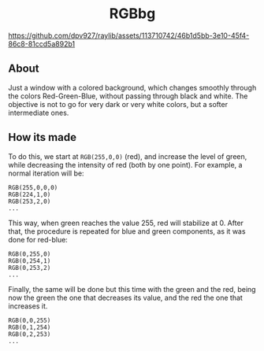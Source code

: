 <div align="center">
<h1>RGBbg</h1>
</div>

https://github.com/dpv927/raylib/assets/113710742/46b1d5bb-3e10-45f4-86c8-81ccd5a892b1

## About

Just a window with a colored background, which changes smoothly through the colors
Red-Green-Blue, without passing through black and white. The objective is not to go
for very dark or very white colors, but a softer intermediate ones.

## How its made

To do this, we start at `RGB(255,0,0)` (red), and increase the level of green, while
decreasing the intensity of red (both by one point). For example, a normal
iteration will be:

```
RGB(255,0,0,0)
RGB(224,1,0)
RGB(253,2,0)
...
```

This way, when green reaches the value 255, red will stabilize at 0. After that,
the procedure is repeated for blue and green components, as it was done for red-blue:

```
RGB(0,255,0)
RGB(0,254,1)
RGB(0,253,2)
...
```

Finally, the same will be done but this time with the green and the red, being now the
green the one that decreases its value, and the red the one that increases it. 

```
RGB(0,0,255)
RGB(0,1,254)
RGB(0,2,253)
...
```
